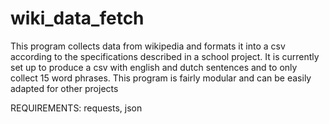 # wiki_data_fetch
This program collects data from wikipedia and 
formats it into a csv according to the specifications 
described in a school project. It is currently
set up to produce a csv with english and dutch 
sentences and to only collect 15 word phrases.
This program is fairly modular and can be easily adapted
for other projects

REQUIREMENTS: requests, json
